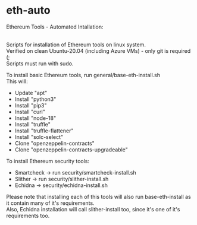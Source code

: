 # eth-auto
Ethereum Tools - Automated Intallation:<br><br>

Scripts for installation of Ethereum tools on linux system.<br>
Verified on clean Ubuntu-20.04 (including Azure VMs) - only git is required (;<br>
Scripts must run with sudo.<br>

To install basic Ethereum tools, run general/base-eth-install.sh<br>
This will:<br>
- Update "apt"<br>
- Install "python3"<br>
- Install "pip3"<br>
- Install "curl"<br>
- Install "node-18"<br>
- Install "truffle"<br>
- Install "truffle-flattener"<br>
- Install "solc-select"<br>
- Clone "openzeppelin-contracts"<br>
- Clone "openzeppelin-contracts-upgradeable"<br>

To install Ethereum security tools:<br>
- Smartcheck -> run security/smartcheck-install.sh<br>
- Slither -> run security/slither-install.sh<br>
- Echidna -> security/echidna-install.sh<br>

Please note that installing each of this tools will also run base-eth-install as it contain many of it's requirements.<br>
Also, Echidna installation will call slither-install too, since it's one of it's requirements too.<br>

